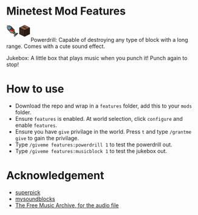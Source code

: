 # Minetest Mod Features
<img src="textures/features_powerdrill.png" align="left">
<img src="textures/features_jukebox.png" align="left"><br>

Powerdrill: Capable of destroying any type of block with a long range. Comes with a cute sound effect.

Jukebox: A little box that plays music when you punch it! Punch again to stop!

# How to use
* Download the repo and wrap in a `features` folder, add this to your `mods` folder.
* Ensure `features` is enabled. At world selection, click `configure` and enable `features`.
* Ensure you have `give` privilage in the world. Press `t` and type `/grantme give` to gain the privilage.
* Type `/giveme features:powerdrill 1` to test the powerdrill out.
* Type `/giveme features:musicblock 1` to test the jukebox out.


# Acknowledgement
* [superpick](https://github.com/taikedz/everamzah-superpick)
* [mysoundblocks](https://github.com/minetest-mods/mysoundblocks)
* [The Free Music Archive, for the audio file](http://freemusicarchive.org/genre/Electronic/)

